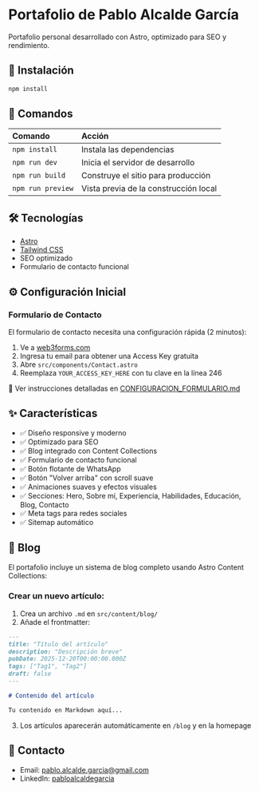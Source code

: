 # Portafolio de Pablo Alcalde García

Portafolio personal desarrollado con Astro, optimizado para SEO y rendimiento.

## 🚀 Instalación

```bash
npm install
```

## 🧞 Comandos

| Comando                | Acción                                     |
| :--------------------- | :----------------------------------------- |
| `npm install`          | Instala las dependencias                   |
| `npm run dev`          | Inicia el servidor de desarrollo           |
| `npm run build`        | Construye el sitio para producción         |
| `npm run preview`      | Vista previa de la construcción local      |

## 🛠️ Tecnologías

- [Astro](https://astro.build)
- [Tailwind CSS](https://tailwindcss.com)
- SEO optimizado
- Formulario de contacto funcional

## ⚙️ Configuración Inicial

### Formulario de Contacto

El formulario de contacto necesita una configuración rápida (2 minutos):

1. Ve a [web3forms.com](https://web3forms.com)
2. Ingresa tu email para obtener una Access Key gratuita
3. Abre `src/components/Contact.astro`
4. Reemplaza `YOUR_ACCESS_KEY_HERE` con tu clave en la línea 246

📄 Ver instrucciones detalladas en [CONFIGURACION_FORMULARIO.md](./CONFIGURACION_FORMULARIO.md)

## ✨ Características

- ✅ Diseño responsive y moderno
- ✅ Optimizado para SEO
- ✅ Blog integrado con Content Collections
- ✅ Formulario de contacto funcional
- ✅ Botón flotante de WhatsApp
- ✅ Botón "Volver arriba" con scroll suave
- ✅ Animaciones suaves y efectos visuales
- ✅ Secciones: Hero, Sobre mí, Experiencia, Habilidades, Educación, Blog, Contacto
- ✅ Meta tags para redes sociales
- ✅ Sitemap automático

## 📝 Blog

El portafolio incluye un sistema de blog completo usando Astro Content Collections:

### Crear un nuevo artículo:

1. Crea un archivo `.md` en `src/content/blog/`
2. Añade el frontmatter:

```markdown
---
title: "Título del artículo"
description: "Descripción breve"
pubDate: 2025-12-20T00:00:00.000Z
tags: ["Tag1", "Tag2"]
draft: false
---

# Contenido del artículo

Tu contenido en Markdown aquí...
```

3. Los artículos aparecerán automáticamente en `/blog` y en la homepage

## 📧 Contacto

- Email: pablo.alcalde.garcia@gmail.com
- LinkedIn: [pabloalcaldegarcia](https://www.linkedin.com/in/pabloalcaldegarcia)

